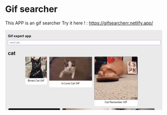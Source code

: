 # Gif searcher 

This APP is an gif searcher
Try it here ! : https://gifsearcherr.netlify.app/ 

![movie](https://github.com/DavidLuques/GifsSeacher/blob/main/gif-App/2023-12-29%2010_52_47-.png)
